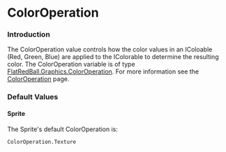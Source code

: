 # ColorOperation

### Introduction

The ColorOperation value controls how the color values in an IColoable (Red, Green, Blue) are applied to the IColorable to determine the resulting color. The ColorOperation variable is of type [FlatRedBall.Graphics.ColorOperation](../../../../frb/docs/index.php). For more information see the [ColorOperation](../coloroperation/) page.

### Default Values

#### Sprite

The Sprite's default ColorOperation is:

```
ColorOperation.Texture
```
